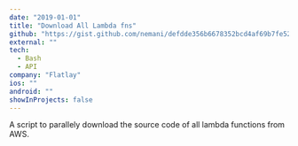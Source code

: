 ```yaml
---
date: "2019-01-01"
title: "Download All Lambda fns"
github: "https://gist.github.com/nemani/defdde356b6678352bcd4af69b7fe529"
external: ""
tech:
  - Bash
  - API
company: "Flatlay"
ios: ""
android: ""
showInProjects: false
---
```


A script to parallely download the source code of all lambda functions from AWS.
